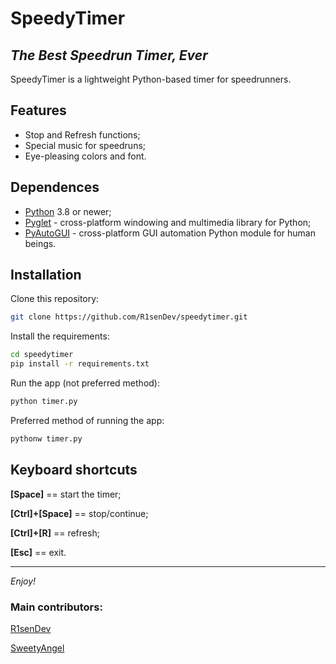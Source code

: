 # SpeedyTimer
## _The Best Speedrun Timer, Ever_

SpeedyTimer is a lightweight Python-based timer for speedrunners.

## Features

- Stop and Refresh functions;
- Special music for speedruns;
- Eye-pleasing colors and font.

## Dependences

- [Python](https://python.org/) 3.8 or newer;
- [Pyglet](https://github.com/pyglet/pyglet) - cross-platform windowing and multimedia library for Python;
- [PyAutoGUI](https://github.com/asweigart/pyautogui) - cross-platform GUI automation Python module for human beings.

## Installation

Clone this repository:
```sh
git clone https://github.com/R1senDev/speedytimer.git
```

Install the requirements:
```sh
cd speedytimer
pip install -r requirements.txt
```

Run the app (not preferred method):
```sh
python timer.py
```

Preferred method of running the app:
```sh
pythonw timer.py
```

## Keyboard shortcuts

**[Space]** == start the timer;

**[Ctrl]+[Space]** == stop/continue;

**[Ctrl]+[R]** == refresh;

**[Esc]** == exit.

* * *

_Enjoy!_

### Main contributors:

[R1senDev](https://github.com/R1senDev)

[SweetyAngel](https://github.com/SweetyAngel)
